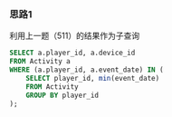 ### 思路1

利用上一题（511）的结果作为子查询

```sql
SELECT a.player_id, a.device_id
FROM Activity a
WHERE (a.player_id, a.event_date) IN (
    SELECT player_id, min(event_date)
    FROM Activity
    GROUP BY player_id
);
```
